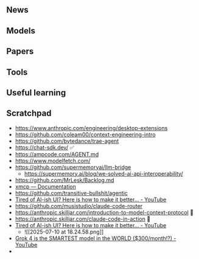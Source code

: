 ## News

## Models

## Papers

## Tools

## Useful learning

## Scratchpad
- https://www.anthropic.com/engineering/desktop-extensions
- https://github.com/coleam00/context-engineering-intro
- https://github.com/bytedance/trae-agent
- https://chat-sdk.dev/ ✅
- https://ampcode.com/AGENT.md
- https://www.modelfetch.com/
- https://github.com/supermemoryai/llm-bridge
	- https://supermemory.ai/blog/we-solved-ai-api-interoperability/
- https://github.com/MrLesk/Backlog.md
- [xmcp — Documentation](https://xmcp.dev/docs#create-a-new-xmcp-app)
- https://github.com/transitive-bullshit/agentic
- [Tired of AI-ish UI? Here is how to make it better... - YouTube](https://www.youtube.com/watch?v=Nocg_8ECs6w)
- https://github.com/musistudio/claude-code-router
- https://anthropic.skilljar.com/introduction-to-model-context-protocol 🌟
- https://anthropic.skilljar.com/claude-code-in-action 🌟
- [Tired of AI-ish UI? Here is how to make it better... - YouTube](https://www.youtube.com/watch?v=Nocg_8ECs6w)
	- ![[2025-07-10 at 18.24.58.png]]
- [Grok 4 is the SMARTEST model in the WORLD ($300/month!?) - YouTube](https://www.youtube.com/watch?v=0v1xW1wmF7A)
- 